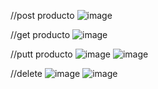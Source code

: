 //post producto
![image](https://user-images.githubusercontent.com/105952154/223787248-0fa01e5d-dcd4-49f4-85ce-969fbb00bec4.png)

//get producto
![image](https://user-images.githubusercontent.com/105952154/223787457-63a2caf2-b68a-47f5-89a8-2c6730819d6f.png)

//putt producto
![image](https://user-images.githubusercontent.com/105952154/223787694-25905b51-9721-4e54-b014-14270a6c67b6.png)
![image](https://user-images.githubusercontent.com/105952154/223787765-ef7b6db2-825f-432a-be8e-4dc48acda64b.png)

//delete
![image](https://user-images.githubusercontent.com/105952154/223787901-c05f8bb4-1454-467e-860e-56d6221f2441.png)
![image](https://user-images.githubusercontent.com/105952154/223787970-4ba14d63-0edc-468a-ab0a-52040894a1a8.png)
